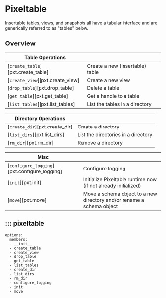 # Pixeltable

Insertable tables, views, and snapshots all have a tabular interface and are generically referred to as "tables"
below.

## Overview
| Table Operations                   |                                 |
|------------------------------------|---------------------------------|
| [`create_table`][pxt.create_table] | Create a new (insertable) table |
| [`create_view`][pxt.create_view]   | Create a new view               |
| [`drop_table`][pxt.drop_table]     | Delete a table                  |
| [`get_table`][pxt.get_table]       | Get a handle to a table         |
| [`list_tables`][pxt.list_tables]   | List the tables in a directory  |

| Directory Operations           |                                     |
|--------------------------------|-------------------------------------|
| [`create_dir`][pxt.create_dir] | Create a directory                  |
| [`list_dirs`][pxt.list_dirs]   | List the directories in a directory |
| [`rm_dir`][pxt.rm_dir]         | Remove a directory                  |

| Misc                                         |                                                                       |
|----------------------------------------------|-----------------------------------------------------------------------|
| [`configure_logging`][pxt.configure_logging] | Configure logging                                                     |
| [`init`][pxt.init]                           | Initialize Pixeltable runtime now (if not already initialized)        |
| [`move`][pxt.move]                           | Move a schema object to a new directory and/or rename a schema object |

## ::: pixeltable
    options:
      members:
      - __init__
      - create_table
      - create_view
      - drop_table
      - get_table
      - list_tables
      - create_dir
      - list_dirs
      - rm_dir
      - configure_logging
      - init
      - move
